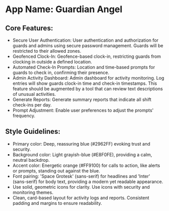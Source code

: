 # **App Name**: Guardian Angel

## Core Features:

- Secure User Authentication: User authentication and authorization for guards and admins using secure password management. Guards will be restricted to their allowed zones. 
- Geofenced Clock-In: Geofence-based clock-in, restricting guards from clocking in outside a defined location.
- Automated Check-In Prompts: Location and time-based prompts for guards to check in, confirming their presence.
- Admin Activity Dashboard: Admin dashboard for activity monitoring. Log entries will show guards clock-in time and check-in timestamps. This feature should be augmented by a tool that can review text descriptions of unusual activities.
- Generate Reports: Generate summary reports that indicate all shift check-ins per day.
- Prompt Adjustment: Enable user preferences to adjust the prompts' frequency.

## Style Guidelines:

- Primary color: Deep, reassuring blue (#2962FF) evoking trust and security.
- Background color: Light grayish-blue (#E8F0FE), providing a calm, neutral backdrop.
- Accent color: Energetic orange (#FF9100) for calls to action, like alerts or prompts, standing out against the blue.
- Font pairing: 'Space Grotesk' (sans-serif) for headlines and 'Inter' (sans-serif) for body text, providing a modern yet readable appearance.
- Use solid, geometric icons for clarity. Use icons with security and monitoring themes.
- Clean, card-based layout for activity logs and reports. Consistent padding and margins to ensure readability.